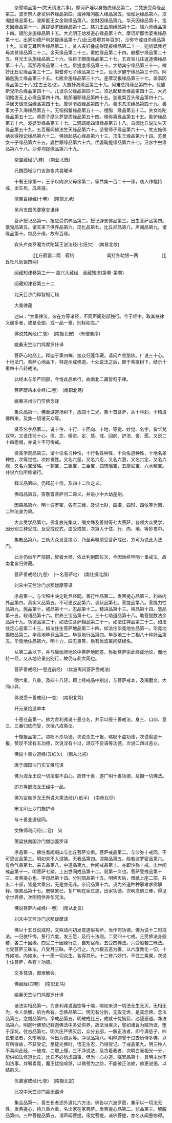 <!-- { "loadSidebar": true } -->
　　杂譬喻品第一(梵天请法六事)。摩诃萨埵以身施虎缘品第二。二梵志受斋缘品第三。波罗奈人身贸供养缘品第四。海神难问船人缘品第五。恒伽达缘品第六。须阇提缘品第七。波斯匿王女金刚缘品第八。金财因缘品第九。华天因缘品第十。宝天因缘品第十一。羼提婆罗因缘品第十二。慈力王血施缘品第十三。降六师缘品第十四。锯陀身施缘品第十五。大光明王始发道心缘品第十六。摩诃斯那优婆夷缘品第十七。出家功德尸利苾提缘品第十八(此云福增其年百岁)。沙弥守戒自杀缘品第十九。长者无耳目舌缘品第二十。贫人夫妇叠施得现报缘品第二十一。迦旃延教老母卖贫缘品第二十二。金天缘品第二十三。重姓缘品第二十四。散檀宁缘品第二十五。月光王头施缘品第二十六。快目王眼施缘品第二十七。五百盲儿往返逐佛缘品第二十八。富那奇缘品第二十九。尼提度缘品第三十。大劫宾宁缘品第三十一。微妙比丘尼缘品第三十二。梨耆弥七子缘品第三十三。设头罗健宁缘品第三十四。阿输迦施土缘品第三十五。七瓶金施缘品第三十六。差摩现报缘品第三十七。盖事因缘品第三十八(往古王名也)。大施抒海缘品第三十九。阿难总持缘品第四十。优婆斯兄所杀缘品第四十一。儿误杀父缘品第四十二。须达起精舍缘品第四十三。大光明始发无上心缘品第四十四。勒那阇耶缘品第四十五。迦毗梨百头缘品第四十六。净居天请洗浴缘品第四十七。摩诃令奴缘品第四十八。善求恶求缘品第四十九。善事太子入海缘品第五十。无恼指鬘缘品第五十一。檀脂　缘品第五十二。贫女难陀缘品第五十三。师质子摩头罗瑟质缘品第五十四。檀弥离缘品第五十五。象护缘品第五十六。波婆梨缘品第五十七。二鹦鹉闻四谛缘品第五十八。鸟闻比丘说法生天缘品第五十九。五百雁闻佛法生天缘品第六十。坚誓师子缘品第六十一。梵志施佛纳衣得授记缘品第六十二。佛始起慈心缘品第六十三。顶生王缘品第六十四。苏曼女十子缘品第六十五。婆世踬缘品第六十六。优婆鞠提缘品第六十七。汪水中虫缘品第六十八。沙弥均提缘品第六十九。

　　杂宝藏经(八卷)　(南业北既)

　　元魏西域沙门吉迦夜共昙曜译

　　十奢王缘第一，王子以肉济父母缘第二，等共集一百二十一缘，劝人作福持戒，出生死，成菩提。

　　撰集百缘经(十卷)　(南慎北承)

　　吴月支国优婆塞支谦译

　　菩萨授记品第一。报应受供养品第二。授记辟支佛品第三。出生菩萨品第四。饿鬼品第五。诸天来下供养品第六。现化品第七。比丘尼品第八。声闻品第九。诸缘品第十。每品十缘，故有百缘。

　　宾头卢突罗阇为优陀延王说法经(七纸欠)　(南甚北坟)

　　　　　　(比丘寂震二两　寂怡
　　　　　　　闻持各助银一两
　　　　　比丘杜凡助银四两)

　　阅藏知津卷第三十一
嘉兴大藏经　阅藏知津(第卷-第卷)


　　阅藏知津卷第三十二

　　北天目沙门释智旭汇辑

　　大乘律藏

　　述曰：“大乘律法，杂在方等诸经，不同声闻别部独行。今于经中，取其扶律义居多者，或是全部，或一品一章，别标如左。”

　　佛说梵网经(二卷)　(南摄北安)　(有僧肇序)

　　姚秦天竺沙门鸠摩罗什译

　　菩萨心地品上。释迦于第四禅。接众归莲华藏。请问卢舍那佛。广说三十心。十地法门。菩萨心地品下。释迦示成佛道。十处说法之后，即于菩提树下，结示十重四十八轻戒法。

　　此经本与华严同部，今惟此品单行，故南北二藏皆归于律。

　　菩萨璎珞本业经(二卷)　(南职北笃)

　　姚秦凉州沙门竺佛念译

　　集众品第一。佛重游道场树下，放四十二光，集十首菩萨，从十林刹，十精进佛所来，及集一切诸天众等。

　　贤圣名字品第二。说十住、十行、十回向、十地、等觉、妙觉、名字，皆华梵双举。又说住前十心、信、念、精进、定、慧、戒、回向、护法、舍、愿。又说二十四愿偈，亦说十不可悔戒。

　　贤圣学观品第三。谓十住名习种性，十行名性种性，十向名道种性，十地名圣种性，次等觉性，次妙觉性。又名六坚，又名六忍，又名六慧，又名六定，又名六观，又名六宝璎珞。一铜宝，二银宝，三金宝，四琉璃宝，五摩尼宝，六水精宝。并说六位所修诸行。

　　释义品第四。仍释前十信，及四十二位之义。

　　佛母品第五。答敬首菩萨问二谛义，并说小中大劫差别。

　　因果品第六。明十波罗密，各有三缘，及说七财，四摄，四辩，四依等为因，二种法身为果。

　　大众受学品第七。佛复放光集众，嘱文殊及善财等七大菩萨，各领大众受学，因分别三种受戒，及受戒仪式，由受戒故，次第入于住、行、向、地、等妙觉中。

　　集散品第八。三劝大众发菩提心，乃至再嘱须受菩萨戒已，方可为说此大法门。

　　此亦仍似华严部摄，智者大师，依此判别圆位次，今因始终申明十重戒法，故南北皆归律藏。

　　菩萨善戒经(九卷)　(一名菩萨地)　(南仕摄北辞)

　　刘宋中天竺沙门求那跋摩等译

　　序品第一。与宝积中决定毗尼经同。善行性品第二。发菩提心品第三。利益内外品第四。真实义品第五。不可思议品第六。调伏品第七。菩提品第八。菩提力性品第九。施品第十。戒品第十一。忍品第十二。精进品第十三。禅品第十四。慧品第十五。软语品第十六。供养三宝品第十七。三十七助道品第十八。助菩提数法余品第十九。功德品第二十。如法住菩萨相品第二十一。如法住禅品第二十二。如法住定心品第二十三。如法住生菩萨地品第二十四。如法住毕竟地生品第一。毕竟地摄取品第二。毕竟地毕竟品第三。毕竟地行品第四。毕竟地三十二相八十种好品第五。毕竟地住品第六。明十力，四无畏等，后有优波离问结经名。

　　从第二品以下，并与瑜伽师地论中菩萨地同意。弥勒菩萨宗此经成地论，而地持一经，又从地论录出别行，故仍与此大同也。

　　菩萨善戒经(一卷连前经)　(优波离问菩萨受戒法)

　　明六重，八重，及四十八轻，即上经戒品中别出，与菩萨戒本，及羯磨文，大同小异。

　　佛说受十善戒经(一卷)　(南职北笃)

　　开元录拾遗单本

　　十恶业品第一。佛为舍利弗说十恶业名，并示以授十善戒法，身三、口四、意三、三番归依而受，次授八戒斋法。

　　十施报品第二。颂叹不杀功德，次说杀生十报，略叹不盗功德，次说偷盗十报，赞叹不淫有五功德，次说淫有十过，颂叹不妄语等功德，次说口四过恶业。

　　佛说十善业道经(五纸欠)　(南从北初)

　　唐于阗国沙门实叉难陀译

　　佛为海龙王说一切法靡不由心，应修十善，遂广明十善功德，及摄一切佛法。

　　即方等部海龙王经中一品。

　　佛为娑伽罗龙王所说大乘法经(八纸半)　(南命北尽)

　　宋北印土沙门施护译

　　与十善业道经同。

　　文殊师利问经(二卷)　染

　　萧梁扶南国沙门僧伽婆罗译

　　序品第一。佛住耆阇崛山与比丘菩萨众俱。菩萨戒品第二。与沙弥十戒同。不可思议品第三。明如来不入涅槃。无我品第四。涅槃品第五。般若波罗密品第六。有余气品第七。来去品第八。中道品第九。世间戒品第十。亦即沙弥十戒。出世间戒品第十一。明菩萨七聚。上出世间戒品第十二。观第一义也。菩萨受戒品第十三。发菩提心也。字母品第十四。分别部品第十五。明佛灭后，僧祇上座二部，共出二十部，皆是大乘出，无是亦无非。杂问品第十六。设为外道种种邪难求佛解释。嘱累品第十七。既嘱累已，复广明在家过患，出家功德。次明念佛三昧，得见余世界佛，次明用供养华咒法。

　　佛说菩萨内戒经(一卷)　(南从北言)

　　刘宋中天竺沙门求那跋摩译

　　佛以十五日说戒时，文殊请问初发意道俗菩萨，当作何功德。佛为说十二时戒法。一归依忏悔，誓行六度，发三愿，及行十法则。二受四十七戒。三受佛法身般若，各二十因缘。四受二十因缘行之，自知宿命。五受四禅法。六受般若三昧法。七受菩萨三昧法。八受月三昧，平心行之。九六根去恶为善，以六度教化一切。十外如地，内如水。十一愿一切众生，各得其乐。十二修六妙门，不住三乘果，次说十住菩萨，各有十功德。

　　文多梵语，颇难解会。

　　佛藏经(四卷)　(南职北笃)

　　姚秦天竺沙门鸠摩罗什译

　　诸法实相品第一。为舍利弗说画空等十喻，喻如来说一切法无生无灭，无相无为，令人信解，倍为希有。念佛品第二。明无有分别，无取无舍，是真念佛。念法品第三。念僧品第四。净戒品第五。明破戒比丘，成就十忧恼箭，必堕恶道。净法品第六，明迦叶佛预记释迦佛法中多受供养，故法当疾灭，譬如诸盲为贼所诳，堕于深坑。往古品第七，明大庄严佛灭后，众分五部，一解正法者，即今满慈子，四说邪法者，久堕地狱，今出为调达等。净见品第八。明释迦曾于过去历侍多佛，以有所得故，不获受记，至锭光佛时，悟无生忍，乃得受记。了戒品第九。明三种人不喜闻此经，一破戒，二增上慢，三不净说法，及贪着我者，次明白毫相光一分，能供如法修道比丘，比丘不必愁虑四事，但当一心办道。嘱累品第十。具明末世不如法事，并嘱累竟，魔王忧恼啼哭，以佛预为之防，不能破正法故，佛更说偈，以结前义。

　　优婆塞戒经(七卷)　(南摄北定)

　　北凉中天竺沙门昙无谶译

　　集会品第一。善生长者述外道礼六方法。佛告以六波罗密，兼示以一切法无性，发菩提心，持八重六重，名出家在家菩萨。发菩提心品第二。悲品第三。解脱品第四。三种菩提品第五。谓声闻菩提，缘觉菩提，诸佛菩提，亦名从闻思修得。

